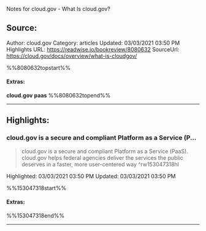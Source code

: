 Notes for cloud.gov - What Is cloud.gov?

## Source:
Author: cloud.gov
Category: articles
Updated: 03/03/2021 03:50 PM
Highlights URL: https://readwise.io/bookreview/8080632
SourceUrl: https://cloud.gov/docs/overview/what-is-cloudgov/

%%8080632topstart%%
#### Extras:
**cloud.gov** **paas**
%%8080632topend%%
 
-----
 ## Highlights:

### cloud.gov is a secure and compliant Platform as a Service (P...
>cloud.gov is a secure and compliant Platform as a Service (PaaS). cloud.gov helps federal agencies deliver the services the public deserves in a faster, more user-centered way ^rw153047318hl


Highlighted: 03/03/2021 03:50 PM
Updated: 03/03/2021 03:50 PM

%%153047318start%%
#### Extras:

%%153047318end%%

------

